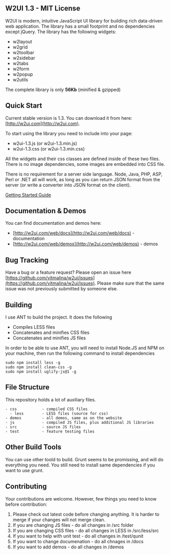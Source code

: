 ## W2UI 1.3 - MIT License

W2UI is modern, intuitive JavaScript UI library for building rich data-driven web application. The library has
a small footprint and no dependencies except jQuery. The library has the following widgets:

* w2layout
* w2grid
* w2toolbar
* w2sidebar
* w2tabs
* w2form
* w2popup
* w2utils

The complete library is only **56Kb** (minified & gzipped)


## Quick Start

Current stable version is 1.3. You can download it from here: [http://w2ui.com](http://w2ui.com).

To start using the library you need to include into your page:

- w2ui-1.3.js (or w2ui-1.3.min.js) 
- w2ui-1.3.css (or w2ui-1.3.min.css) 

All the widgets and their css classes are defined inside of these two files. There is no image dependencies, some images
are embedded into CSS file.

There is no requirement for a server side language. Node, Java, PHP, ASP, Perl or .NET all will work, as long as you can 
return JSON format from the server (or write a converter into JSON format on the client).

[Getting Started Guide](http://w2ui.com/web/get-started)


## Documentation & Demos

You can find documentation and demos here:

* [http://w2ui.com/web/docs](http://w2ui.com/web/docs) - documentation
* [http://w2ui.com/web/demos](http://w2ui.com/web/demos) - demos


## Bug Tracking

Have a bug or a feature request? Please open an issue here [https://github.com/vitmalina/w2ui/issues](https://github.com/vitmalina/w2ui/issues).
Please make sure that the same issue was not previously submitted by someone else.


## Building

I use ANT to build the project. It does the following

- Compiles LESS files
- Concatenates and minifies CSS files
- Concatenates and minifies JS files

In order to be able to use ANT, you will need to install Node.JS and NPM on your machine, then run the following command to install dependencies

```
sudo npm install less -g
sudo npm install clean-css -g
sudo npm install uglify-js@1 -g
```


## File Structure

This repository holds a lot of auxiliary files. 

```
- css 			- compiled CSS files 
  - less 		- LESS files (source for css)
- demos 		- all demos, same as on the website
- js 			- compiled JS files, plus additional JS libraries
- src 			- source JS files
- test 			- feature testing files
```


## Other Build Tools

You can use other toold to build. Grunt seems to be promissing, and will do everything you need. You still need to install same dependencies
if you want to use grunt.


## Contributing

Your contributions are welcome. However, few things you need to know before contribution:

1. Please check out latest code before changing anything. It is harder to merge if your changes will not merge clean.
2. If you are changing JS files - do all changes in /src folder
3. If you are changing CSS files - do all changes in LESS in /src/less/src
4. If you want to help with unit test - do all changes in /test/qunit
5. If you want to change documenation - do all chnages in /docs
6. If you want to add demos - do all changes in /demos

